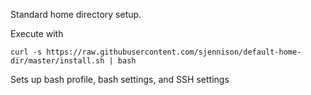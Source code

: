Standard home directory setup.

Execute with

```
curl -s https://raw.githubusercontent.com/sjennison/default-home-dir/master/install.sh | bash
```

Sets up bash profile, bash settings, and SSH settings
